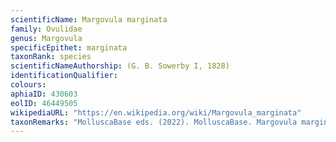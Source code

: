 ```yaml
---
scientificName: Margovula marginata
family: Ovulidae
genus: Margovula
specificEpithet: marginata
taxonRank: species
scientificNameAuthorship: (G. B. Sowerby I, 1828)
identificationQualifier: 
colours:
aphiaID: 430603
eolID: 46449505
wikipediaURL: "https://en.wikipedia.org/wiki/Margovula_marginata"
taxonRemarks: "MolluscaBase eds. (2022). MolluscaBase. Margovula marginata (G. B. Sowerby I, 1828). Accessed through: World Register of Marine Species at: https://www.marinespecies.org/aphia.php?p=taxdetails&id=430603 on 2022-02-24"
---
```


